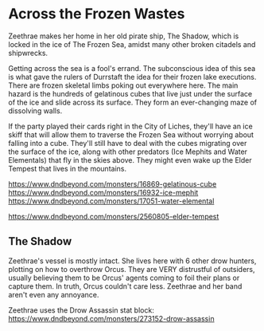 # Across the Frozen Wastes
Zeethrae makes her home in her old pirate ship, The Shadow, which is locked in the ice of The Frozen Sea, amidst many other broken citadels and shipwrecks.

Getting across the sea is a fool's errand. The subconscious idea of this sea is what gave the rulers of Durrstaft the idea for their frozen lake executions. There are frozen skeletal limbs poking out everywhere here. The main hazard is the hundreds of gelatinous cubes that live just under the surface of the ice and slide across its surface. They form an ever-changing maze of dissolving walls.

If the party played their cards right in the City of Liches, they'll have an ice skiff that will allow them to traverse the Frozen Sea without worrying about falling into a cube. They'll still have to deal with the cubes migrating over the surface of the ice, along with other predators (Ice Mephits and Water Elementals) that fly in the skies above. They might even wake up the Elder Tempest that lives in the mountains.

https://www.dndbeyond.com/monsters/16869-gelatinous-cube
https://www.dndbeyond.com/monsters/16932-ice-mephit
https://www.dndbeyond.com/monsters/17051-water-elemental

https://www.dndbeyond.com/monsters/2560805-elder-tempest

## The Shadow
Zeethrae's vessel is mostly intact. She lives here with 6 other drow hunters, plotting on how to overthrow Orcus. They are VERY distrustful of outsiders, usually believing them to be Orcus' agents coming to foil their plans or capture them. In truth, Orcus couldn't care less. Zeethrae and her band aren't even any annoyance.

Zeethrae uses the Drow Assassin stat block: https://www.dndbeyond.com/monsters/273152-drow-assassin
